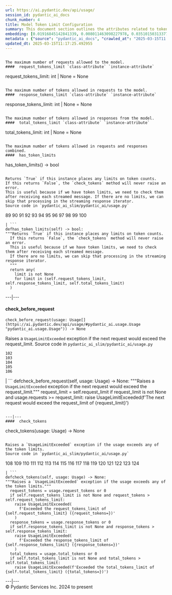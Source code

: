 ```yaml
---
url: https://ai.pydantic.dev/api/usage/
session_id: pydantic_ai_docs
chunk_number: 4
title: Model Token Limit Configuration
summary: This document section outlines the attributes related to token limits for model requests and responses, including maximum allowed tokens for requests, responses, and the total combined. It also describes a method to check if token limits are placed on an instance.
embedding: [0.01916845142841339, 0.008011463098227978, 0.035101503133773804, -0.02755224145948887, 0.007767524104565382, -0.009102767333388329, -0.033329740166664124, 0.014225482009351254, 0.0044005271047353745, -0.021620677784085274, 0.01832108572125435, -0.05233128368854523, -0.015316787175834179, 0.003206511028110981, -0.01699868030846119, -0.003524273168295622, -0.02327689342200756, 0.0731816291809082, 0.022583594545722008, 0.05055952072143555, 0.04550100117921829, 0.05402601882815361, -0.0030717025510966778, 0.01207496877759695, 0.012402360327541828, -0.012408779934048653, 0.038157157599925995, 0.02224978432059288, 0.008756117895245552, -0.002161746844649315, 0.02006717398762703, -0.007485068403184414, -0.0044005271047353745, -0.004949389025568962, -0.012010774575173855, -0.03017137385904789, -0.01771765761077404, 0.03571777045726776, 0.024624977260828018, -0.020182723179459572, -0.0045545934699475765, -0.03612861409783363, -0.027603598311543465, -0.012575685046613216, -0.09582941979169846, 0.029067229479551315, 0.039928924292325974, 0.01384031493216753, -0.03196881711483002, 0.002579010557383299, -0.03882478177547455, 0.04319000244140625, -0.03297024965286255, 0.010271105915307999, 0.01583034172654152, 0.009918036870658398, -0.020311111584305763, 0.05869936943054199, 0.015868859365582466, -0.06414305418729782, 0.01530394796282053, 0.0001569753949297592, -0.0010527883423492312, 0.005941193085163832, -0.015175559557974339, 0.016497964039444923, -0.015894535928964615, -0.005190118215978146, -0.035358283668756485, 0.014225482009351254, 0.03774631395936012, 0.033612195402383804, -0.030684929341077805, -0.003501805244013667, -0.005552816670387983, -0.039030201733112335, 0.016870291903614998, 0.09012895822525024, -0.004772854503244162, -0.013955865055322647, -0.026127126067876816, -0.0073438407853245735, -0.024650653824210167, 0.031557973474264145, -0.0007137616048566997, -0.029503751546144485, -0.0483512319624424, 0.0033413192722946405, -0.03602590411901474, -0.07112740725278854, -0.011035019531846046, -0.030967384576797485, 0.0013063562801107764, 0.007298904936760664, 0.07446552067995071, -0.008730440400540829, 0.030505184084177017, 0.0006800595438107848, -0.015085686929523945, -0.004031409043818712, 0.013583538122475147, -0.03204585239291191, -0.048993173986673355, 0.039774857461452484, 0.01598440855741501, 0.051483917981386185, 0.012280391529202461, 0.011163407936692238, 0.002449016785249114, -0.015060009434819221, -0.05798039212822914, 0.019296839833259583, 0.000616266333963722, 0.025241242721676826, -0.04524422064423561, -0.004962228238582611, -0.07456822693347931, 0.04632268846035004, 0.010335300117731094, 0.0002633976982906461, -0.022159911692142487, -0.013224049471318722, 0.039774857461452484, 0.0034279816318303347, 0.013711926527321339, 0.0019065740052610636, 0.012466554529964924, -0.04218856990337372, -0.0848906934261322, 0.006689057685434818, 0.04308728873729706, 0.014623487368226051, 0.053974661976099014, -0.04717005416750908, 0.004769644699990749, -0.04596319794654846, -0.030993063002824783, -0.00018847078899852931, -0.022313978523015976, -0.018256891518831253, 0.010707627981901169, 0.004718289244920015, -0.009122026152908802, 0.030838996171951294, -0.017923079431056976, -0.015034331008791924, -0.02852799743413925, -0.014662004075944424, -0.007587779778987169, 0.02709004282951355, 0.010380236431956291, 0.04362652450799942, 0.015355303883552551, -0.024560783058404922, -0.0409817136824131, -0.03944104537367821, 0.04085332527756691, 0.07867667078971863, 0.013724765740334988, -0.014636325649917126, -0.051920440047979355, 0.017640624195337296, -0.02150512859225273, -0.04016002640128136, -0.005905886180698872, 0.012222616001963615, 0.00826182123273611, -0.01887315697968006, -0.07128147780895233, -0.04742683097720146, 0.024920271709561348, 0.03456227108836174, -0.013005788438022137, -0.02945239655673504, 0.024201294407248497, -0.04652811214327812, -0.08566102385520935, 0.044576600193977356, -0.018680574372410774, -0.05721006169915199, -0.0034183524549007416, 0.0013304292224347591, -0.04026273638010025, -0.023456638678908348, -0.050456807017326355, -0.03782334923744202, -0.018089985474944115, -0.0022564337123185396, 0.0032000914216041565, 0.02945239655673504, 0.017525075003504753, 0.035075828433036804, 0.027911730110645294, 0.028450964018702507, -0.0053217168897390366, -0.04596319794654846, 0.015406658872961998, 0.009783228859305382, 0.01355785969644785, 0.03720708191394806, 0.004140539560467005, 0.02195448987185955, 0.017833208665251732, -0.004301025532186031, 0.054385505616664886, -0.04812013357877731, -0.02237817272543907, 0.02312282659113407, -0.0380287691950798, -0.012723332270979881, -0.021312544122338295, -0.044140078127384186, 0.021171316504478455, -0.013442309573292732, 0.01055356115102768, 0.005363443400710821, -0.031249839812517166, 0.0006620048661716282, 0.0102518480271101, 0.006939415819942951, -0.018950190395116806, 0.06789200752973557, 0.07251400500535965, -0.013634893111884594, -0.024560783058404922, 0.030684929341077805, 0.010476527735590935, 0.04639972001314163, -0.013660570606589317, 0.03320135176181793, -0.007286065723747015, -0.0007422479102388024, -0.0031647845171391964, -0.03646242618560791, 0.0029304749332368374, -0.02899019606411457, 0.009558548219501972, 0.009879520162940025, 0.03266211599111557, -0.06645405292510986, 0.010630594566464424, -0.013930187560617924, 0.0028614660259336233, 0.05895614996552467, 0.0004722301382571459, -0.035538025200366974, -0.0014564107405021787, -0.008088495582342148, 0.001407462521456182, 0.028913162648677826, 0.05977783724665642, -0.022313978523015976, 0.01318553276360035, -0.006117727607488632, -0.04552667587995529, -0.006258955225348473, -0.023520832881331444, 0.034177105873823166, 0.015278270468115807, 0.031249839812517166, 0.03715572506189346, 0.0394924022257328, -0.05168934166431427, -0.029786206781864166, 0.027783341705799103, -0.020555051043629646, -0.0013520948123186827, 0.033304061740636826, -0.018038630485534668, -0.008293918333947659, -0.0007302114390768111, 0.03782334923744202, 0.023097150027751923, -0.027167076244950294, -0.03073628433048725, 0.01579182595014572, 0.017499396577477455, 0.009648419916629791, -0.003456869162619114, -0.003466498339548707, 0.017486557364463806, -0.013827476650476456, 0.05839123949408531, 0.05168934166431427, 0.024817559868097305, 0.014957298524677753, 0.02973485179245472, -0.007209032773971558, 0.017653463408350945, -0.00826182123273611, -0.004949389025568962, 0.0020028657745569944, 0.006204389967024326, -0.016318220645189285, 0.020092850551009178, 0.015432336367666721, 0.02667919732630253, 0.0006804607692174613, 0.011420185677707195, -0.051920440047979355, 0.022519400343298912, -6.404395389836282e-05, -0.037540894001722336, -0.04128984734416008, -0.009975811466574669, -0.0022628530859947205, 0.04968647658824921, 0.03746385872364044, -0.002161746844649315, 0.004827419761568308, 0.017165586352348328, 0.012973690405488014, -0.03612861409783363, -0.028168508782982826, -0.017974436283111572, -0.014739037491381168, 0.030633574351668358, -0.0052350545302033424, 0.028605030849575996, 0.018192697316408157, -0.00560738192871213, 0.0031856477726250887, 0.01844947412610054, 0.047067344188690186, 0.00699719088152051, 0.00023892357421573251, 0.011516477912664413, -0.002631970914080739, 0.00399289233610034, -0.03761792555451393, -5.887831139261834e-05, 0.012556427158415318, -0.023687738925218582, 0.02458645962178707, -0.038311224430799484, -0.03320135176181793, 0.008878087624907494, 0.01857786253094673, -0.0263710655272007, 0.07441416382789612, 0.009719033725559711, 0.01857786253094673, -0.036950305104255676, -0.019142773002386093, -0.01207496877759695, 0.018346762284636497, 0.02140241675078869, 0.0336892269551754, 0.028605030849575996, 0.0498148649930954, -0.0053217168897390366, -0.011388088576495647, 0.023944515734910965, 0.015175559557974339, -0.045629389584064484, -0.029092907905578613, 0.018410958349704742, -0.029503751546144485, -0.0285536739975214, 0.01744804158806801, -0.06080494821071625, -0.007966526784002781, -0.008293918333947659, 0.007998623885214329, -0.026602163910865784, -0.03484472632408142, -0.02167203463613987, -0.010880952700972557, -0.02667919732630253, -0.012793946079909801, 0.017460880801081657, 0.010669111274182796, 0.055874817073345184, -0.023623544722795486, 0.007247549016028643, 0.009937294758856297, -0.038465291261672974, 0.034485239535570145, -0.005501461215317249, -0.008204045705497265, 0.0482998751103878, -0.0014002405805513263, -0.0004106436390429735, 0.048402588814496994, -0.004750386346131563, 0.018629219383001328, 0.009096348658204079, -0.008364532142877579, -0.024419555440545082, -0.00959064532071352, 0.030145695433020592, -0.03761792555451393, -0.005767867900431156, -0.009597064927220345, 0.013981543481349945, -0.00864698737859726, -0.013788959942758083, 0.061113081872463226, 0.04573209956288338, 0.025664925575256348, -0.019117096439003944, 0.003108614357188344, -0.008993636816740036, 0.02667919732630253, 0.0009637186303734779, 0.024368198588490486, 0.013493665494024754, 0.04054519161581993, 0.020734794437885284, 0.03543531522154808, 0.04614294320344925, 0.019438067451119423, 0.011445864103734493, -0.06321866065263748, 0.07261671870946884, -0.00029409065609797835, 0.004477560520172119, 0.01859070174396038, 0.010277525521814823, 0.01516272034496069, -0.020863184705376625, -0.009616322815418243, -0.04812013357877731, -0.04177772253751755, -0.006849543657153845, 0.00849292054772377, 0.03705301508307457, -0.04272780194878578, 0.013724765740334988, -0.049404021352529526, -0.001180374762043357, -0.01443090382963419, 0.07538992166519165, -0.02092737890779972, -0.003041210351511836, 0.005565655417740345, 0.02447091042995453, 0.03320135176181793, 0.0006945033092051744, -0.025677764788269997, 0.0012822833377867937, -0.04293322190642357, -0.009763970039784908, 0.019296839833259583, -0.008801054209470749, 0.0005271966219879687, 0.016767580062150955, -0.04586048796772957, 0.053512461483478546, 0.013827476650476456, 0.010290364734828472, 0.015637759119272232, -0.03538396209478378, 0.007401615846902132, -0.039749179035425186, -0.04139255732297897, 0.023700576275587082, -0.0022018684539943933, 0.022480882704257965, -0.01326256524771452, 0.015637759119272232, -0.029606463387608528, -0.01568911410868168, -0.015997247770428658, -0.007209032773971558, -0.02180042304098606, 0.010194072499871254, 0.0071897744201123714, 0.0075043267570436, -0.009719033725559711, -0.010784661397337914, -0.04090467840433121, 0.05225425213575363, 0.01978471875190735, 0.013063563033938408, -0.020593566820025444, 0.037849023938179016, -0.0018263310194015503, 0.014302515424787998, -0.007221871521323919, 0.002996274270117283, -0.034331172704696655, -0.03833690285682678, 0.020285435020923615, 0.005998967681080103, 0.015997247770428658, 0.048248521983623505, -0.008101334795355797, -0.04411439970135689, -0.029169941321015358, -0.04257373511791229, -0.004888404626399279, 0.052793484181165695, -0.01457213144749403, -0.01788456365466118, 0.00031074107391759753, 0.004105232656002045, 0.005132343154400587, 0.014007220976054668, -0.03748953714966774, 0.008845990523695946, -0.0076583935879170895, 0.006098469253629446, 0.05284484103322029, -0.004233621526509523, -0.0010319252032786608, 0.011875966563820839, -0.01090021152049303, 0.004294606391340494, 0.05751819536089897, -0.07985784858465195, -0.015547886490821838, 0.048402588814496994, 0.020696278661489487, -0.018231213092803955, 0.024573620408773422, 0.011458702385425568, 0.006400182843208313, -0.04016002640128136, -0.00798578467220068, 0.027346819639205933, -0.04041680321097374, -0.02034962922334671, -0.005575284827500582, -0.032585084438323975, -0.014071415178477764, -0.01642093062400818, 0.01472619827836752, -0.014623487368226051, 0.0015599242178723216, 0.0005227832589298487, -0.007472229655832052, 0.01784604601562023, 0.014828909188508987, -0.021338222548365593, 0.004105232656002045, 0.020439501851797104, -0.0037970994599163532, -0.008043560199439526, -0.00736309913918376, -0.00772900739684701, -0.004352380987256765, -0.03289321810007095, 0.015997247770428658, 0.012774688191711903, -0.008114174008369446, -0.0006098469020798802, 0.019848912954330444, -0.013069982640445232, -0.023674899712204933, 0.008923023007810116, 0.010161975398659706, 0.022917404770851135, -0.05202315375208855, -0.0025180259253829718, 0.002553332829847932, -0.008666245266795158, -0.03073628433048725, 0.0077097490429878235, 0.013069982640445232, 0.008447985164821148, -0.02298159897327423, 0.040622223168611526, 0.023084310814738274, -0.06162663549184799, 0.011330313980579376, 0.011715480126440525, 0.06619727611541748, 0.006714735645800829, 0.022159911692142487, -0.0067725107073783875, 0.020978733897209167, -0.02886180765926838, -0.005793545860797167, 0.012543587945401669, -0.03248237445950508, 0.041675012558698654, -0.014816070906817913, -0.009211897850036621, 0.0234181210398674, -0.015380981378257275, -0.01207496877759695, 0.030248407274484634, 0.01990026794373989, -0.041238490492105484, 0.03443388268351555, -0.024239810183644295, 0.019733361899852753, -0.010303203016519547, 0.008768957108259201, -0.011786093935370445, 0.015766147524118423, 0.006798188202083111, 0.01545801479369402, -0.03489608317613602, 0.016497964039444923, 0.0007671232451684773, 0.0015262222150340676, -0.05787768214941025, 0.010206911712884903, 0.013403793796896935, -0.044165756553411484, -0.04031408950686455, 0.0351785384118557, -0.032431017607450485, 0.022147072479128838, 0.017229780554771423, 0.018398119136691093, 0.011445864103734493, 0.008473662659525871, -0.0007711353828199208, -0.038003090769052505, -0.008370951749384403, -0.021158479154109955, -0.0068752216175198555, -0.010521464049816132, -0.021915972232818604, 0.028887486085295677, 0.03153229504823685, -0.0321742407977581, 0.010296783410012722, -0.021145639941096306, -0.0062236483208835125, -0.007928010076284409, -0.013147016055881977, -0.010341719724237919, -0.024188455194234848, -0.03795173764228821, -0.004551383666694164, 0.011381668969988823, 0.027449531480669975, 0.00784455705434084, 0.0468362420797348, -0.011606349609792233, -0.016574997454881668, -0.01787172444164753, -0.0032081156969070435, 0.03779767081141472, -0.016318220645189285, -0.017910242080688477, 0.019592134281992912, -0.00512592401355505, 0.022455206140875816, -0.01318553276360035, -0.018552185967564583, 0.008948701433837414, -0.035050150007009506, 0.014456581324338913, 0.025138532742857933, -0.005517509765923023, 0.009686936624348164, -0.004378058947622776, 0.011022180318832397, -0.020542211830615997, 0.00907067023217678, -0.042393989861011505, -0.020593566820025444, -0.010791081003844738, 0.006178712006658316, 0.018821801990270615, -0.03145526349544525, 0.021453773602843285, -0.0010134693002328277, 0.01186312735080719, 0.02970917336642742, 0.04557803273200989, 0.03166068345308304, -0.0024377829395234585, 0.019592134281992912, 0.007144838105887175, -0.02827121876180172, 0.06748116761445999, 0.04085332527756691, 0.02444523200392723, -0.0072282906621694565, 0.004676563199609518, -0.0006628073169849813, -0.034023039042949677, -0.021184155717492104, 0.06614591926336288, 0.001762136584147811, 0.009693356230854988, -0.07307892292737961, -0.031121451407670975, 0.01018123421818018, -0.052228573709726334, 0.026139965280890465, 0.03718140348792076, -0.01471335906535387, 0.02579331584274769, 0.0027587548829615116, 0.012838882394134998, 0.0036783397663384676, -0.041084423661231995, 0.0025164210237562656, 0.021774744614958763, -0.019527940079569817, -0.02136390097439289, 0.011298216879367828, -0.049147240817546844, -0.016510803252458572, 0.03045382909476757, -0.046938955783843994, -0.030094340443611145, -0.03060789592564106, 0.037720635533332825, -0.003450449788942933, -0.00658634677529335, -0.000664813385810703, -0.013827476650476456, -0.03602590411901474, 0.044448211789131165, -0.008326015435159206, 0.026550808921456337, -0.019450906664133072, -0.03137822821736336, 0.009654839523136616, 0.011086375452578068, -0.012569266371428967, -0.0011410557199269533, -0.004898033570498228, 0.010341719724237919, -0.014623487368226051, 0.0102518480271101, 0.001842379686422646, -0.008724020794034004, 0.04889046400785446, 0.03438252583146095, -0.013390954583883286, -0.008595631457865238, -0.015624919906258583, -0.007029287982732058, -0.02472768723964691, -0.010566400364041328, -0.01626686379313469, -0.026448098942637444, -0.01331392116844654, 0.033586516976356506, -0.018770447000861168, 0.004862726666033268, 0.019155612215399742, -0.008910184726119041, 0.0017476929351687431, -0.004294606391340494, 0.017743336036801338, 0.004233621526509523, -0.02034962922334671, 0.0032530517783015966, -0.028348252177238464, 0.01843663491308689, -0.03422846272587776, 0.00864698737859726, 0.0241756159812212, -0.0009260044316761196, 0.0366164930164814, 0.0009773599449545145, -0.00472470885142684, 0.007112741004675627, -0.04696463420987129, 0.0061209374107420444, -0.01653647981584072, 0.01725545898079872, -0.023687738925218582, 0.0142768369987607, 0.00966125912964344, -0.003537112148478627, -0.0439346544444561, 0.005064939148724079, -0.0008377371123060584, -0.010964405722916126, -0.021774744614958763, -0.022147072479128838, 0.002421734156087041, 0.026884619146585464, 0.03438252583146095, -0.025112854316830635, -0.008242562413215637, -0.03869639337062836, -0.013647732324898243, 0.008037140592932701, 0.010957986116409302, -0.008525017648935318, -0.023251216858625412, -0.016433769837021828, 0.013442309573292732, -0.04365219920873642, -0.01514988113194704, -0.01011062040925026, 0.02095305547118187, -0.0011546970345079899, -0.028168508782982826, 0.03381761536002159, -0.004413365852087736, -0.020863184705376625, -0.022737661376595497, 0.019258324056863785, 0.026319708675146103, -0.08427442610263824, -0.013506504707038403, 0.021607838571071625, 0.01801295205950737, 0.01598440855741501, 0.002978620817884803, 0.019848912954330444, 0.047966066747903824, -0.0424710251390934, -0.03561506047844887, 0.03294457122683525, -0.005514299962669611, -0.015419498085975647, -0.052356962114572525, 0.0395437590777874, 0.009821745567023754, -0.02180042304098606, -0.008794634602963924, 0.06537558883428574, -0.004702240694314241, -0.0053891208954155445, 0.012710493989288807, 0.008082076907157898, 0.027141397818922997, 0.028373930603265762, 0.0023848223499953747, -0.011978677473962307, 0.02286604978144169, 0.02167203463613987, -0.026987330988049507, 0.020272595807909966, -0.015329625457525253, 0.012171261012554169, 0.029067229479551315, 0.004743967205286026, 0.019977301359176636, 0.009321028366684914, 0.012999368831515312, 0.023610705509781837, -0.023610705509781837, 0.017242619767785072, -0.008961539715528488, 0.03435685113072395, 0.0205165334045887, -0.00032538542291149497, -0.024483749642968178, -0.04645107686519623, -0.0139045100659132, 0.008107754401862621, 0.019836073741316795, -0.01859070174396038, 0.012800365686416626, -0.0161127969622612, -0.0059732901863753796, -0.004991115536540747, 0.05941834673285484, -0.03338109329342842, 0.012742591090500355, -0.007992204278707504, 0.028502319008111954, 0.0013625264400616288, 0.013660570606589317, -0.018629219383001328, 0.015098526142537594, 0.03137822821736336, 0.018719090148806572, -0.0058737886138260365, -0.015907375141978264, -0.008345273323357105, -0.015393820591270924, 0.02475336566567421, -0.012042871676385403, -0.019553618505597115, 0.004214363172650337, -0.0023495154455304146, 0.0053217168897390366, 0.033329740166664124, 0.0019932365976274014, -0.03556370362639427, -0.0043716393411159515, 0.04069925844669342, -0.011644866317510605, -0.005552816670387983, 0.026858942583203316, -0.012338166125118732, 0.012582104653120041, 0.025677764788269997, -0.011067116633057594, 0.002633575815707445, -0.0074465516954660416, 0.031712040305137634, 0.03558938205242157, 0.002875909674912691, 0.014109931886196136, -0.030710607767105103, -0.009930876083672047, -0.005822433158755302, -0.01930967904627323, 0.019450906664133072, 0.004281767178326845, -0.002458645962178707, -0.004994325339794159, -0.03284186124801636, 0.033766262233257294, -0.00015356506628450006, 0.04175204783678055, 0.01346798799932003, -0.013532182201743126, -0.01728113554418087, 0.05145823955535889, 0.010007908567786217, 0.006413022056221962, 0.0021922392770648003, 0.05664515122771263, -0.043549489229917526, -0.008101334795355797, 0.028630707412958145, -0.011156989261507988, -0.03746385872364044, 0.027346819639205933, -0.016215508803725243, 0.026704875752329826, 0.0036077259574085474, 0.05459092929959297, -0.0010351348901167512, 0.019977301359176636, 0.0034087232779711485, 0.0074080354534089565, 0.0069265770725905895, -0.02213423326611519, 0.026037253439426422, 0.023353926837444305, -0.03384329378604889, 0.016767580062150955, -0.02696165256202221, -0.01670338585972786, 0.04509015381336212, -0.027577919885516167, 0.0040346188470721245, -0.018847480416297913, -0.026833264157176018, 0.014559293165802956, 0.03746385872364044, -0.020567890256643295, -0.026448098942637444, -0.001076058833859861, 0.004965438041836023, -0.03702733665704727, -0.0020734795834869146, -0.007735426537692547, -0.03456227108836174, 0.009712615050375462, 0.0008144666207954288, 0.03715572506189346, -0.0600859709084034, 0.022044360637664795, -0.0006134578725323081, -0.04596319794654846, -0.03240533918142319, 0.021607838571071625, -0.013018626719713211, 0.04434550181031227, 0.01004000660032034, 0.023212699219584465, 0.031403906643390656, -0.011914483271539211, -0.02227546088397503, 0.0161127969622612, 0.006111308000981808, 0.0035627898760139942, -0.01652364246547222, -0.04026273638010025, 0.005918724928051233, 0.004352380987256765, 0.005998967681080103, 0.039903245866298676, 0.006843124516308308, 0.020118528977036476, -0.0026865361724048853, 0.039338335394859314, 0.0033669969998300076, 0.013429471291601658, 0.003360577393323183, 0.0037521633785218, 0.046194300055503845, 0.00406350614503026, 0.014418065547943115, 0.039030201733112335, -0.013506504707038403, -0.017229780554771423, 0.04935266450047493, 0.026910297572612762, 0.038413938134908676, 0.003302802564576268, -0.02755224145948887, -0.011503638699650764, 0.04865936562418938, 0.003212930401787162, -0.007696910295635462, 0.04139255732297897, 0.04234263300895691, 0.062448326498270035, -0.02752656489610672, -0.002118415664881468, -0.014405226334929466, 0.01608712039887905, -0.02852799743413925, -0.009134865365922451, -0.009770389646291733, 0.04347245767712593, -0.03250804916024208, -0.008518598973751068, -0.0033734163735061884, -0.025369631126523018, -0.05905885994434357, 0.023918837308883667, 0.010245428420603275, 0.001224508392624557, 0.006230067927390337, 0.0038356161676347256, -0.05166366323828697, 0.01565059833228588, 0.007298904936760664, -0.015843180939555168, 0.029041552916169167, 0.013403793796896935, 0.00312787271104753, 0.021890295669436455, 0.054385505616664886, -0.00047744595212861896, 0.0234052836894989, 0.03451091796159744, -0.03915859013795853, 0.0029738061130046844, 0.026602163910865784, -0.025100015103816986, 0.03746385872364044, 0.01238310243934393, 0.017075713723897934, 0.013930187560617924, 0.011086375452578068, 0.028065796941518784, -0.0395951122045517, 0.0027378916274756193, 0.014174126088619232, 0.01742236316204071, 0.014764714986085892, 0.030787641182541847, 0.026319708675146103, -0.009558548219501972, 0.028450964018702507, -0.006843124516308308, 0.0039672148413956165, 0.03751521557569504, 0.05479634925723076, -0.02385464310646057, 0.027064364403486252, 0.008204045705497265, -0.013429471291601658, 0.028810452669858932, 0.004483979661017656, 0.026448098942637444, 0.016587836667895317, 0.02883613109588623, -0.029195619747042656, -0.016664870083332062, 0.006387344095855951, 0.011837449856102467, 0.026319708675146103, 0.02169771119952202, -0.003049234626814723, -0.007587779778987169, -0.01802579127252102, 0.02594738081097603, -0.016613513231277466, -0.029092907905578613, 0.0012028428027406335, -0.043549489229917526, -0.03633403778076172, -0.016164153814315796, -0.013647732324898243, -0.002360749524086714, -0.010341719724237919, -0.044165756553411484, 0.014456581324338913, -0.03312431648373604, 0.03998028114438057, -0.03309863805770874, -0.017550751566886902, 0.016035763546824455, 0.007401615846902132, 0.03456227108836174, 0.01516272034496069, 0.00041646126192063093, -0.003073307452723384, 0.02883613109588623, 0.04026273638010025, 0.01486742589622736, -0.013044304214417934, -0.010271105915307999, 0.01376328244805336, -0.026319708675146103, -0.010303203016519547, -0.011554994620382786, 0.023187022656202316, 0.01652364246547222, -0.00018616380111780018, -0.01785888522863388, 0.021620677784085274, 0.014263998717069626, -0.004615578334778547, -0.00017482947441749275, 0.022057199850678444, 0.016664870083332062, -0.008082076907157898, 0.03407439589500427, -0.007632715627551079, -0.03176339715719223, 0.0016289332415908575, 0.007587779778987169, -0.015766147524118423, 0.00571330264210701, 0.005443686153739691, 0.005209376569837332, 0.01742236316204071, 0.019001545384526253, -0.003524273168295622, -0.02667919732630253, -0.0007554879994131625, 0.008531437255442142, -0.0004846678057219833, -0.03556370362639427, 0.002240384928882122, 0.018128501251339912, -0.062140192836523056, -0.018269730731844902, -0.07770092040300369, -0.00959064532071352, -0.02020840160548687, -0.040365446358919144, 0.0025148161221295595, -0.012851721607148647, 0.0012983320048078895, -0.0035467413254082203, -0.00637450534850359, 0.0061048888601362705, -0.029246974736452103, 0.005100246053189039, -0.03556370362639427, 0.023751933127641678, 0.08509611338376999, 0.01802579127252102, 0.017024358734488487, 0.025703443214297295, 0.004705450497567654, 0.006162663456052542, -0.00736309913918376, 0.017653463408350945, 0.002561357105150819, -0.0045032380148768425, -0.024856077507138252, 0.012325326912105083, -0.009686936624348164, 0.013493665494024754, -0.019733361899852753, 0.02768062986433506, -0.0023655639961361885, -0.010598497465252876, 0.031403906643390656, 0.004978276789188385, 0.006384134292602539, -0.0015238148625940084, -0.008358112536370754, -0.014880265109241009, -0.007151257712393999, -0.01887315697968006, 0.00849292054772377, -0.0019771878141909838, 0.05489906296133995, 0.019656328484416008, 0.009468675591051579, 0.017371008172631264, 0.009243995882570744, 0.011856707744300365, -0.03723276033997536, -0.02783469669520855, -0.008890925906598568, 0.012068549171090126, 0.03348380699753761, 0.012922335416078568, 0.029324008151888847, -0.005334555637091398, 0.01011703908443451, 0.022493721917271614, -0.011773255653679371, 0.007696910295635462, 0.01874476857483387, -0.022288300096988678, -0.010906631126999855, 0.0128196245059371, 0.0106049170717597, -0.02108144573867321, -0.0227119829505682, -0.0017862095264717937, -0.013403793796896935, 0.020400984212756157, 0.023071471601724625, 0.03746385872364044, -0.0424966998398304, 0.022172750905156136, -0.018359601497650146, 0.029401041567325592, 0.0033413192722946405, 0.02678190916776657, 0.0027731985319405794, -0.0366164930164814, -0.02268630638718605, -0.030684929341077805, -0.013955865055322647, 0.04003163427114487, -0.0351785384118557, 0.011850288137793541, -0.003944746684283018, 0.0034087232779711485, 0.023366766050457954, 0.010720467194914818, -0.027013009414076805, -0.012716913595795631, 0.01009778119623661, -0.02678190916776657, 0.008306756615638733, -0.0027170286048203707, -0.018988708034157753, 0.022455206140875816, -0.03648810461163521, -0.029657818377017975, 0.010335300117731094, -0.008005043491721153, -0.0219416506588459, 0.022313978523015976, 0.007010030094534159, -0.01399438176304102, 0.007440132554620504, 0.015175559557974339, -0.008711181581020355, -0.013724765740334988, 0.01457213144749403, 0.00021605432266369462, -0.009693356230854988, 0.020824667066335678, 0.03854232653975487, -0.011991516686975956, -0.01413560938090086, 0.0424710251390934, -0.0005055309738963842, -0.014251159504055977, 0.011606349609792233, -0.02140241675078869, -0.029811885207891464, -0.009423740208148956, 0.027064364403486252, 0.00863414816558361, 0.01032246183604002, -0.0025565424002707005, 0.0024730898439884186, 0.025549376383423805, -0.05946970358490944, 0.016343897208571434, -0.011837449856102467, -0.009442998096346855, 0.04277915507555008, -0.021864617243409157, -0.010945147834718227, 0.04306161031126976, -0.007793201599270105, 0.02945239655673504, 0.020169883966445923, -0.00025818191352300346, -0.02533111535012722, 0.004127700813114643, 0.011760416440665722, 0.030248407274484634, -0.009853842668235302, -0.014020060189068317, 0.01404573768377304, 0.007831718772649765, -0.0025677764788269997, -0.007786782458424568, -0.022082878276705742, 0.03204585239291191, 0.00826823990792036, 0.027783341705799103, -0.0204780176281929, -0.031121451407670975, 0.0036462426651269197, 0.0013167879078537226, -0.022763337939977646, -0.016356736421585083, -0.005758238956332207, 0.03327838331460953, -0.011009342037141323, -0.012351005338132381, -0.0002631970855873078, 0.020747633650898933, -0.000894709606654942, -0.0819634273648262, -0.0014307330129668117, 0.021158479154109955, -0.031095772981643677, 0.0008802658994682133, 0.026473775506019592, 0.014212642796337605, -0.017743336036801338, 0.025241242721676826, 7.778557483106852e-05, -0.0013857969315722585, 0.008499340154230595, 0.005745399743318558, 0.0023158134426921606, 0.03399736061692238, 0.004512867424637079, -0.010072103701531887, -0.03137822821736336, 0.03145526349544525, 0.012248293496668339, -0.0011715480359271169, 0.01744804158806801, -0.005045680794864893, 0.012357424013316631, -0.008390209637582302, -0.0394924022257328, -0.02137674018740654, -0.013198371045291424, -0.01978471875190735, -0.0010062474757432938, 0.0009332262561656535, 0.011388088576495647, -0.023983033373951912, 0.005777497310191393, -0.00035206624306738377, -0.009269673377275467, 1.5208559489110485e-05, 0.001850403961725533, -0.024804720655083656, 0.025266921147704124, 0.015612081624567509, -0.009635581634938717, -0.013005788438022137, 0.03443388268351555, -0.03029976226389408, -0.021428095176815987, 0.007902332581579685, -0.04660514369606972, -0.002230755751952529, -0.007562101818621159, 0.020400984212756157, -0.0022789016366004944, -0.0062204385176301, 0.0016706596361473203, -0.030428152531385422, -0.041649334132671356, 0.029683496803045273, -0.006612024735659361, 0.018667735159397125, 0.02678190916776657, -0.03392032906413078, -0.011445864103734493, 0.007908751256763935, -0.007613457273691893, -0.05392330512404442, 0.00922473706305027, 0.0040346188470721245, 0.005694044288247824, -0.0076583935879170895, 0.015072847716510296, -0.030197052285075188, -0.003559580072760582, 0.010598497465252876, -0.010938728228211403, -0.012376682832837105, 0.029657818377017975, 0.00894228182733059, 0.0007153665064834058, -0.012254713103175163, 0.004753596149384975, -0.016652030870318413, 0.019438067451119423, 0.041803400963544846, 0.06167799234390259, 0.00015978390001691878, 0.006663380190730095, 0.011908063665032387, 0.007767524104565382, 0.02033679001033306, 0.01106069702655077, -0.023970194160938263, -0.0011137730907648802, 0.02755224145948887, -0.005880208220332861, 0.03384329378604889, -0.013596376404166222, 0.02768062986433506, -0.0067083160392940044, -0.04801741987466812, 0.016138475388288498, -0.018975868821144104, -0.01979755610227585, 0.01477755419909954, 0.038003090769052505, -0.006669799331575632, -0.03235398232936859, -0.004403736907988787, 0.008030720986425877, -0.005097036249935627, 0.03582048416137695, 0.03543531522154808, -0.011311055161058903, -0.017499396577477455, -0.027167076244950294, 0.0033894649241119623, -0.00782529916614294, -0.014122771099209785, 0.03497311472892761, 0.03348380699753761, 0.02241668850183487, -0.0020975524093955755, 0.012543587945401669, -0.015573564916849136, -0.004198314622044563, -0.02883613109588623, 0.00894228182733059, -0.028887486085295677, -0.005957241635769606, -0.0006419441197067499, -0.0424453467130661, 0.0204780176281929, -0.009892359375953674, 0.03746385872364044, 0.03540963679552078, 0.007735426537692547, 0.04190611094236374, 0.004779274109750986, 0.0234437994658947, -0.031121451407670975, 0.04057087004184723, 0.03584615886211395, 0.01669054664671421, -0.013224049471318722, -0.007664812728762627, 0.0011217973660677671, 0.026319708675146103, -0.0015839971601963043, 0.007420874200761318, -0.01947658509016037, -0.008756117895245552, 0.024355359375476837, 0.005796755664050579, 0.044884733855724335, -0.010630594566464424, 0.016305381432175636, -0.01559924241155386, -0.0029770159162580967, 0.006599185522645712, 0.01318553276360035, -0.010489366948604584, 0.034767694771289825, -0.01142660528421402, -0.03497311472892761, -0.0027491257060319185, 0.025870349258184433, 0.027167076244950294, 0.02195448987185955, 0.006984352134168148, -0.04141823574900627, 0.016780419275164604, 0.024920271709561348, -0.00856353435665369, -0.004772854503244162, 0.015547886490821838, -0.03181475028395653, 0.02709004282951355, -0.022301139310002327, 0.055566683411598206, 0.02665352076292038, 0.010438011959195137, -0.0008497735252603889, 0.024265488609671593, 0.027269786223769188, 0.026448098942637444, 0.0027298673521727324, -0.029811885207891464, 0.004808161407709122, -0.0016546109691262245, -0.020606406033039093, 0.020144207403063774, 0.01815417967736721, -0.00950719229876995, -0.024072904139757156, -0.017910242080688477, 0.010405913926661015, 0.02549802139401436, 0.06311594694852829, 0.03525556996464729, -0.01558640319854021, -0.0022917406167834997, 0.0212483499199152, -0.007940849289298058, -0.04439685493707657, -0.01502149272710085, -0.021633516997098923, 0.007523585110902786, -4.955006079399027e-05, 0.023032955825328827, -0.01594589278101921, 0.02649945393204689, -0.004926921334117651, 4.1851748392218724e-05, -0.006612024735659361, -0.017679141834378242, 0.0009179800981655717, 0.0007233907817862928, 0.027064364403486252, 0.025408148765563965, 0.01580466516315937, 0.009577806107699871, -0.0020975524093955755, 0.004024989902973175, -0.011465121991932392, 0.013416632078588009, 0.005145182367414236, 0.010245428420603275, -0.01156783290207386, 0.034613627940416336, 0.004102022852748632, 0.03543531522154808, -0.008614890277385712, -0.020246917381882668, 0.0038291967939585447, 0.008306756615638733]
metadata : {"source": "pydantic_ai_docs", "crawled_at": "2025-03-15T11:17:25.492955", "url_path": "/api/usage/", "chunk_size": 3969}
updated_dt: 2025-03-15T11:17:25.492955
---
```

```

The maximum number of requests allowed to the model.
####  request_tokens_limit `class-attribute` `instance-attribute`
```
request_tokens_limit: int[](https://docs.python.org/3/library/functions.html#int) | None = None

```

The maximum number of tokens allowed in requests to the model.
####  response_tokens_limit `class-attribute` `instance-attribute`
```
response_tokens_limit: int[](https://docs.python.org/3/library/functions.html#int) | None = None

```

The maximum number of tokens allowed in responses from the model.
####  total_tokens_limit `class-attribute` `instance-attribute`
```
total_tokens_limit: int[](https://docs.python.org/3/library/functions.html#int) | None = None

```

The maximum number of tokens allowed in requests and responses combined.
####  has_token_limits
```
has_token_limits() -> bool[](https://docs.python.org/3/library/functions.html#bool)

```

Returns `True` if this instance places any limits on token counts.
If this returns `False`, the `check_tokens` method will never raise an error.
This is useful because if we have token limits, we need to check them after receiving each streamed message. If there are no limits, we can skip that processing in the streaming response iterator.
Source code in `pydantic_ai_slim/pydantic_ai/usage.py`
```
 89
 90
 91
 92
 93
 94
 95
 96
 97
 98
 99
100
```
| ```
defhas_token_limits(self) -> bool:
"""Returns `True` if this instance places any limits on token counts.
  If this returns `False`, the `check_tokens` method will never raise an error.
  This is useful because if we have token limits, we need to check them after receiving each streamed message.
  If there are no limits, we can skip that processing in the streaming response iterator.
  """
  return any(
    limit is not None
    for limit in (self.request_tokens_limit, self.response_tokens_limit, self.total_tokens_limit)
  )

```
  
---|---  
####  check_before_request
```
check_before_request(usage: Usage[](https://ai.pydantic.dev/api/usage/#pydantic_ai.usage.Usage "pydantic_ai.usage.Usage")) -> None

```

Raises a `UsageLimitExceeded` exception if the next request would exceed the request_limit.
Source code in `pydantic_ai_slim/pydantic_ai/usage.py`
```
102
103
104
105
106
```
| ```
defcheck_before_request(self, usage: Usage) -> None:
"""Raises a `UsageLimitExceeded` exception if the next request would exceed the request_limit."""
  request_limit = self.request_limit
  if request_limit is not None and usage.requests >= request_limit:
    raise UsageLimitExceeded(f'The next request would exceed the request_limit of {request_limit}')

```
  
---|---  
####  check_tokens
```
check_tokens(usage: Usage[](https://ai.pydantic.dev/api/usage/#pydantic_ai.usage.Usage "pydantic_ai.usage.Usage")) -> None

```

Raises a `UsageLimitExceeded` exception if the usage exceeds any of the token limits.
Source code in `pydantic_ai_slim/pydantic_ai/usage.py`
```
108
109
110
111
112
113
114
115
116
117
118
119
120
121
122
123
124
```
| ```
defcheck_tokens(self, usage: Usage) -> None:
"""Raises a `UsageLimitExceeded` exception if the usage exceeds any of the token limits."""
  request_tokens = usage.request_tokens or 0
  if self.request_tokens_limit is not None and request_tokens > self.request_tokens_limit:
    raise UsageLimitExceeded(
      f'Exceeded the request_tokens_limit of {self.request_tokens_limit} ({request_tokens=})'
    )
  response_tokens = usage.response_tokens or 0
  if self.response_tokens_limit is not None and response_tokens > self.response_tokens_limit:
    raise UsageLimitExceeded(
      f'Exceeded the response_tokens_limit of {self.response_tokens_limit} ({response_tokens=})'
    )
  total_tokens = usage.total_tokens or 0
  if self.total_tokens_limit is not None and total_tokens > self.total_tokens_limit:
    raise UsageLimitExceeded(f'Exceeded the total_tokens_limit of {self.total_tokens_limit} ({total_tokens=})')

```
  
---|---  
© Pydantic Services Inc. 2024 to present